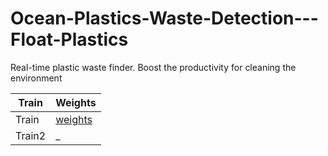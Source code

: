 # Ocean-Plastics-Waste-Detection---Float-Plastics
Real-time plastic waste finder. Boost the productivity for cleaning the environment

| Train  | Weights |
| ------------- | ------------- |
| Train  | [weights](https://drive.google.com/drive/u/0/folders/15e6D38GpM_avWwaUbmnkt4cTwVMUopTX) |
| Train2  | _  |
